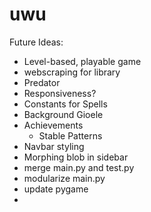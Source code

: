 # uwu
Future Ideas:
- Level-based, playable game 
- webscraping for library
- Predator
- Responsiveness?
- Constants for Spells
- Background Gioele
- Achievements
  - Stable Patterns
- Navbar styling
- Morphing blob in sidebar
- merge main.py and test.py
- modularize main.py
- update pygame
- 
